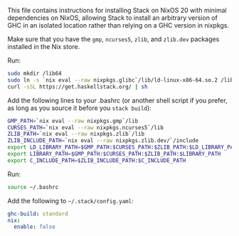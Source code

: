 This file contains instructions for installing Stack on NixOS 20 with minimal dependencies on NixOS, allowing Stack to install an arbitrary version of GHC in an isolated location rather than relying on a GHC version in nixpkgs.

Make sure that you have the `gmp`, `ncurses5`, `zlib`, and `zlib.dev` packages installed in the Nix store.

Run:

```bash
sudo mkdir /lib64
sudo ln -s `nix eval --raw nixpkgs.glibc`/lib/ld-linux-x86-64.so.2 /lib64/ld-linux-x86-64.so.2
curl -sSL https://get.haskellstack.org/ | sh
```

Add the following lines to your .bashrc (or another shell script if you prefer, as long as you source it before you `stack build`):

```bash
GMP_PATH=`nix eval --raw nixpkgs.gmp`/lib
CURSES_PATH=`nix eval --raw nixpkgs.ncurses5`/lib
ZLIB_PATH=`nix eval --raw nixpkgs.zlib`/lib
ZLIB_INCLUDE_PATH=`nix eval --raw nixpkgs.zlib.dev/`/include
export LD_LIBRARY_PATH=$GMP_PATH:$CURSES_PATH:$ZLIB_PATH:$LD_LIBRARY_PATH
export LIBRARY_PATH=$GMP_PATH:$CURSES_PATH:$ZLIB_PATH:$LIBRARY_PATH
export C_INCLUDE_PATH=$ZLIB_INCLUDE_PATH:$C_INCLUDE_PATH
```

Run:

```bash
source ~/.bashrc
```

Add the following to `~/.stack/config.yaml`:

```yaml
ghc-build: standard
nix:
  enable: false
```

